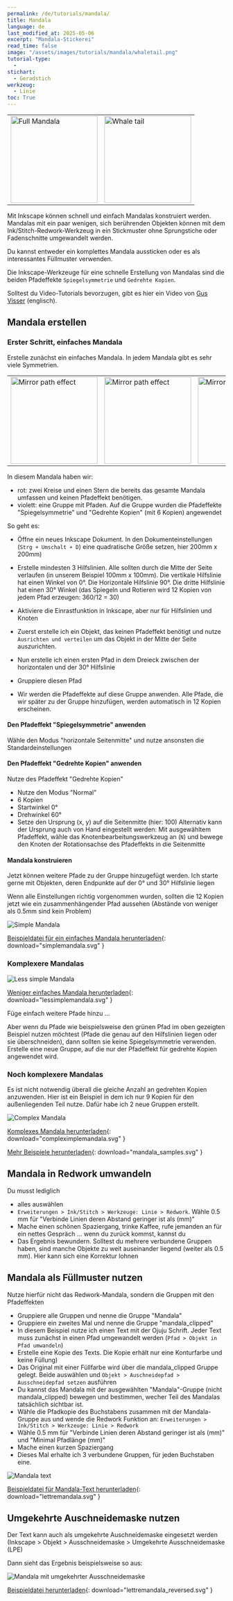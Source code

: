 ```yaml
---
permalink: /de/tutorials/mandala/
title: Mandala
language: de
last_modified_at: 2025-05-06
excerpt: "Mandala-Stickerei"
read_time: false
image: "/assets/images/tutorials/mandala/whaletail.png"
tutorial-type:
  - 
stichart:
  - Geradstich
werkzeug:
  - Linie
toc: True
---
```


<table>
        <tr>
            <td> <img src="/assets/images/tutorials/mandala/Fullmandala.png" alt="Full Mandala" height="200"/>    </td>
            <td> <img src="/assets/images/tutorials/mandala/whaletail.png" alt="Whale tail" height="200" /></td>
        </tr>
</table>

Mit Inkscape können schnell und einfach Mandalas konstruiert werden. Mandalas mit ein paar wenigen, sich berührenden Objekten können mit dem Ink/Stitch-Redwork-Werkzeug in ein Stickmuster ohne Sprungstiche oder Fadenschnitte umgewandelt werden.

Du kannst entweder ein komplettes Mandala aussticken oder es als interessantes Füllmuster verwenden.

Die Inkscape-Werkzeuge für eine schnelle Erstellung von Mandalas sind die beiden Pfadeffekte `Spiegelsymmetrie` und `Gedrehte Kopien`.

Solltest du Video-Tutorials bevorzugen, gibt es hier ein Video von [Gus Visser](https://youtu.be/LS6lgspQkbM) (englisch).

## Mandala erstellen

### Erster Schritt, einfaches Mandala

Erstelle zunächst ein einfaches Mandala. In jedem Mandala gibt es sehr viele Symmetrien.

<table>
        <tr>
            <td> <img  src="/assets/images/tutorials/mandala/nopatheffect.png"
     alt="Mirror path  effect" height="200"/> </td>
    <td><img src="/assets/images/tutorials/mandala/jusmirror.png"
     alt="Mirror path  effect" height="200"/> </td>
    <td>   <img 
     src="/assets/images/tutorials/mandala/2patheffect.png"
     alt="Mirror and Rotate" height="200"/></td>
        </tr>
</table>

In diesem Mandala haben wir:

* rot: zwei Kreise und einen Stern die bereits das gesamte Mandala umfassen und keinen Pfadeffekt benötigen.
* violett: eine Gruppe mit Pfaden. Auf die Gruppe wurden die Pfadeffekte "Spiegelsymmetrie" und "Gedrehte Kopien" (mit 6 Kopien) angewendet

So geht es:

* Öffne ein neues Inkscape Dokument. In den Dokumenteinstellungen (`Strg + Umschalt + D`) eine quadratische Größe setzen, hier 200mm x 200mm)
* Erstelle mindesten 3 Hilfslinien. Alle sollten durch die Mitte der Seite verlaufen (in unserem Beispiel 100mm x 100mm).
  Die vertikale Hilfslinie hat einen Winkel von 0°. Die Horizontale Hilfslinie 90°.
  Die dritte Hilfslinie hat einen 30° Winkel (das Spiegeln und Rotieren wird 12 Kopien von jedem Pfad erzeugen: 360/12 = 30)
* Aktiviere die Einrastfunktion in Inkscape, aber nur für Hilfslinien und Knoten

* Zuerst erstelle ich ein Objekt, das keinen Pfadeffekt benötigt und nutze `Ausrichten und verteilen` um das Objekt in der Mitte der Seite auszurichten.

* Nun erstelle ich einen ersten Pfad in dem Dreieck zwischen der horizontalen und der 30° Hilfslinie
* Gruppiere diesen Pfad
* Wir werden die Pfadeffekte auf diese Gruppe anwenden.
  Alle Pfade, die wir später zu der Gruppe hinzufügen, werden automatisch in 12 Kopien erscheinen.

#### Den Pfadeffekt "Spiegelsymmetrie" anwenden

Wähle den Modus "horizontale Seitenmitte" und nutze ansonsten die Standardeinstellungen

#### Den Pfadeffekt "Gedrehte Kopien" anwenden

Nutze des Pfadeffekt "Gedrehte Kopien"

* Nutze den Modus "Normal"
* 6 Kopien
* Startwinkel 0°
* Drehwinkel 60°
* Setze den Ursprung (x, y) auf die Seitenmitte (hier: 100)
  Alternativ kann der Ursprung auch von Hand eingestellt werden:
  Mit ausgewähltem Pfadeffekt, wähle das Knotenbearbeitungswerkzeug an (`N`) und bewege den Knoten der Rotationsachse des Pfadeffekts in die Seitenmitte

#### Mandala konstruieren

Jetzt können weitere Pfade zu der Gruppe hinzugefügt werden.
Ich starte gerne mit Objekten, deren Endpunkte auf der 0° und 30° Hilfslinie liegen

Wenn alle Einstellungen richtig vorgenommen wurden, sollten die 12 Kopien jetzt wie ein zusammenhängender Pfad aussehen (Abstände von weniger als 0.5mm sind kein Problem)

![Simple Mandala](/assets/images/tutorials/mandala/simplemandala.svg) 

[Beispieldatei für ein einfaches Mandala herunterladen](/assets/images/tutorials/mandala/simplemandala.svg){: download="simplemandala.svg" }

### Komplexere Mandalas

![Less simple Mandala ](/assets/images/tutorials/mandala/lesssimplemandala.svg) 

[Weniger einfaches Mandala herunterladen](/assets/images/tutorials/mandala/lesssimplemandala.svg){: download="lessimplemandala.svg" }

Füge einfach weitere Pfade hinzu ...

Aber wenn du Pfade wie beispielsweise den grünen Pfad im oben gezeigten Beispiel nutzen möchtest (Pfade die genau auf den Hilfslinien liegen oder sie überschneiden),
dann sollten sie keine Spiegelsymmetrie verwenden. Erstelle eine neue Gruppe, auf die nur der Pfadeffekt für gedrehte Kopien angewendet wird.

### Noch komplexere Mandalas

Es ist nicht notwendig überall die gleiche Anzahl an gedrehten Kopien anzuwenden. Hier ist ein Beispiel in dem ich nur 9 Kopien für den außenliegenden Teil nutze.
Dafür habe ich 2 neue Gruppen erstellt.

![Complex Mandala ](/assets/images/tutorials/mandala/complexmandala.svg) 

[Komplexes Mandala herunterladen](/assets/images/tutorials/mandala/complexmandala.svg){: download="compleximplemandala.svg" }

[Mehr Beispiele herunterladen](/assets/images/tutorials/mandala/mandala_samples.svg){: download="mandala_samples.svg" }

## Mandala in Redwork umwandeln

Du musst lediglich

* alles auswählen
* `Erweiterungen > Ink/Stitch > Werkzeuge: Linie > Redwork`. Wähle 0.5 mm für "Verbinde Linien deren Abstand geringer ist als (mm)"
* Mache einen schönen Spaziergang, trinke Kaffee, rufe jemanden an für ein nettes Gespräch ... wenn du zurück kommst, kannst du
* Das Ergebnis bewundern. Solltest du mehrere verbundene Gruppen haben, sind manche Objekte zu weit auseinander liegend (weiter als 0.5 mm).
  Hier kann sich eine Korrektur lohnen

## Mandala als Füllmuster nutzen

Nutze hierfür nicht das Redwork-Mandala, sondern die Gruppen mit den Pfadeffekten

* Gruppiere alle Gruppen und nenne die Gruppe "Mandala"
* Gruppiere ein zweites Mal und nenne die Gruppe "mandala_clipped"
* In diesem Beispiel nutze ich einen Text mit der Ojuju Schrift.
  Jeder Text muss zunächst in einen Pfad umgewandelt werden (`Pfad > Objekt in Pfad umwandeln`)
* Erstelle eine Kopie des Texts. Die Kopie erhält nur eine Konturfarbe und keine Füllung)
* Das Original mit einer Füllfarbe wird über die mandala_clipped Gruppe gelegt. Beide auswählen und `Objekt > Auschneidepfad > Ausschneidepfad setzen` ausführen
* Du kannst das Mandala mit der ausgewählten "Mandala"-Gruppe (nicht mandala_clipped) bewegen und bestimmen, wecher Teil des Mandalas tatsächlich sichtbar ist.
* Wähle die Pfadkopie des Buchstabens zusammen mit der Mandala-Gruppe aus und wende die Redwork Funktion an: `Erweiterungen > Ink/Stitch > Werkzeuge: Linie > Redwork`
* Wähle 0.5 mm für "Verbinde Linien deren Abstand geringer ist als (mm)" und "Minimal Pfadlänge (mm)"
* Mache einen kurzen Spaziergang
* Dieses Mal erhalte ich 3 verbundene Gruppen, für jeden Buchstaben eine.

![Mandala text](/assets/images/tutorials/mandala/lettremandala.svg) 

[Beispieldatei für Mandala-Text herunterladen](/assets/images/tutorials/mandala/lettremandala.svg){: download="lettremandala.svg" }

## Umgekehrte Auschneidemaske nutzen

Der Text kann auch als umgekehrte Auschneidemaske eingesetzt werden (Inkscape > Objekt > Ausschneidemaske > Umgekehrte Ausschneidemaske (LPE)

Dann sieht das Ergebnis beispielsweise so aus:

![Mandala mit umgekehrter Ausschneidemaske](/assets/images/tutorials/mandala/lettremandala_reversed.svg) 

[Beispieldatei herunterladen](/assets/images/tutorials/mandala/lettremandala_reversed.svg){: download="lettremandala_reversed.svg" }



